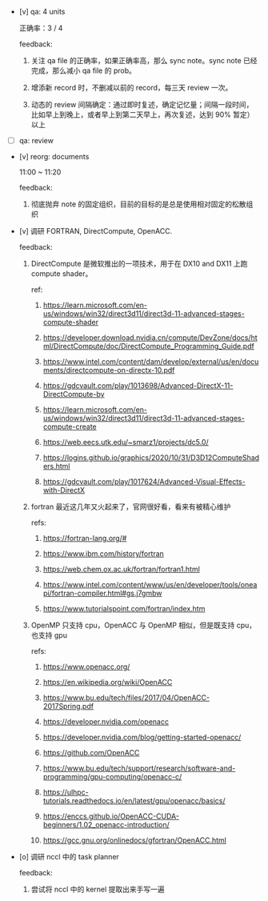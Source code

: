 * [v] qa: 4 units

    正确率：3 / 4

    feedback:

    1. 关注 qa file 的正确率，如果正确率高，那么 sync note。sync note 已经完成，那么减小 qa file 的 prob。

    2. 增添新 record 时，不删减以前的 record，每三天 review 一次。

    3. 动态的 review 间隔确定：通过即时复述，确定记忆量；间隔一段时间，比如早上到晚上，或者早上到第二天早上，再次复述，达到 90% 暂定）以上

* [ ] qa: review

* [v] reorg: documents

    11:00 ~ 11:20

    feedback:

    1. 彻底抛弃 note 的固定组织，目前的目标的是总是使用相对固定的松散组织

* [v] 调研 FORTRAN, DirectCompute, OpenACC.

    feedback:

    1. DirectCompute 是微软推出的一项技术，用于在 DX10 and DX11 上跑 compute shader。

        ref:
        
        1. <https://learn.microsoft.com/en-us/windows/win32/direct3d11/direct3d-11-advanced-stages-compute-shader>

        1. <https://developer.download.nvidia.cn/compute/DevZone/docs/html/DirectCompute/doc/DirectCompute_Programming_Guide.pdf>

        1. <https://www.intel.com/content/dam/develop/external/us/en/documents/directcompute-on-directx-10.pdf>

        1. <https://gdcvault.com/play/1013698/Advanced-DirectX-11-DirectCompute-by>

        1. <https://learn.microsoft.com/en-us/windows/win32/direct3d11/direct3d-11-advanced-stages-compute-create>

        1. <https://web.eecs.utk.edu/~smarz1/projects/dc5.0/>

        1. <https://logins.github.io/graphics/2020/10/31/D3D12ComputeShaders.html>

        1. <https://gdcvault.com/play/1017624/Advanced-Visual-Effects-with-DirectX>

    2. fortran 最近这几年又火起来了，官网很好看，看来有被精心维护

        refs:

        1. <https://fortran-lang.org/#>

        1. <https://www.ibm.com/history/fortran>

        1. <https://web.chem.ox.ac.uk/fortran/fortran1.html>

        1. <https://www.intel.com/content/www/us/en/developer/tools/oneapi/fortran-compiler.html#gs.j7gmbw>

        1. <https://www.tutorialspoint.com/fortran/index.htm>

    3. OpenMP 只支持 cpu，OpenACC 与 OpenMP 相似，但是既支持 cpu，也支持 gpu

        refs:

        1. <https://www.openacc.org/>

        2. <https://en.wikipedia.org/wiki/OpenACC>

        3. <https://www.bu.edu/tech/files/2017/04/OpenACC-2017Spring.pdf>

        4. <https://developer.nvidia.com/openacc>

        5. <https://developer.nvidia.com/blog/getting-started-openacc/>

        6. <https://github.com/OpenACC>

        7. <https://www.bu.edu/tech/support/research/software-and-programming/gpu-computing/openacc-c/>

        8. <https://ulhpc-tutorials.readthedocs.io/en/latest/gpu/openacc/basics/>

        9. <https://enccs.github.io/OpenACC-CUDA-beginners/1.02_openacc-introduction/>

        10. <https://gcc.gnu.org/onlinedocs/gfortran/OpenACC.html>

* [o] 调研 nccl 中的 task planner

    feedback:

    1. 尝试将 nccl 中的 kernel 提取出来手写一遍